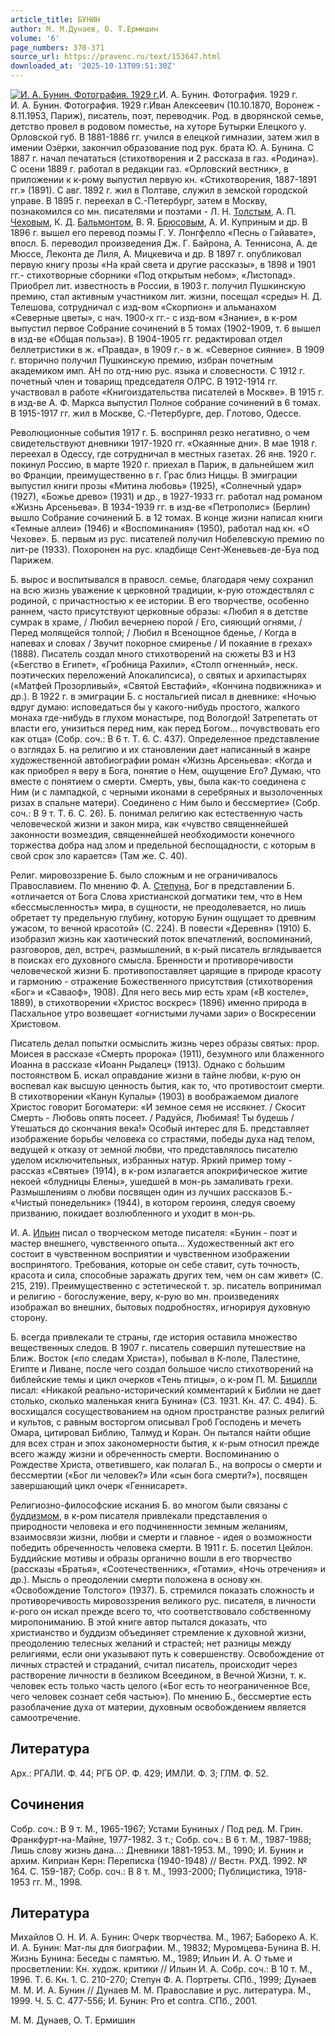 ```yaml
---
article_title: БУНИН
author: М. М.Дунаев, О. Т.Ермишин
volume: '6'
page_numbers: 370-371
source_url: https://pravenc.ru/text/153647.html
downloaded_at: '2025-10-13T09:51:30Z'
---
```


[![И. А. Бунин. Фотография. 1929 г.](https://pravenc.ru/data/194/461/1234/i200.jpg "Кликните для увеличения картинки")](https://pravenc.ru/data/194/461/1234/i400.jpg)И. А. Бунин. Фотография. 1929 г.  
И. А. Бунин. Фотография. 1929 г.Иван Алексеевич (10.10.1870, Воронеж - 8.11.1953, Париж), писатель, поэт, переводчик. Род. в дворянской семье, детство провел в родовом поместье, на хуторе Бутырки Елецкого у. Орловской губ. В 1881-1886 гг. учился в елецкой гимназии, затем жил в имении Озёрки, закончил образование под рук. брата Ю. А. Бунина. С 1887 г. начал печататься (стихотворения и 2 рассказа в газ. «Родина»). С осени 1889 г. работал в редакции газ. «Орловский вестник», в приложении к к-рому выпустил первую кн. «Стихотворения, 1887-1891 гг.» (1891). С авг. 1892 г. жил в Полтаве, служил в земской городской управе. В 1895 г. переехал в С.-Петербург, затем в Москву, познакомился со мн. писателями и поэтами - Л. Н. [Толстым](https://pravenc.ru/text/Толстой.html), А. П. [Чеховым](https://pravenc.ru/text/Чеховым.html), К. Д. [Бальмонтом](https://pravenc.ru/text/Бальмонтом.html), В. Я. [Брюсовым](https://pravenc.ru/text/Брюсовым.html), А. И. Куприным и др. В 1896 г. вышел его перевод поэмы Г. У. Лонгфелло «Песнь о Гайавате», впосл. Б. переводил произведения Дж. Г. Байрона, А. Теннисона, А. де Мюссе, Леконта де Лиля, А. Мицкевича и др. В 1897 г. опубликовал первую книгу прозы «На край света и другие рассказы», в 1898 и 1901 гг.- стихотворные сборники «Под открытым небом», «Листопад». Приобрел лит. известность в России, в 1903 г. получил Пушкинскую премию, стал активным участником лит. жизни, посещал «среды» Н. Д. Телешова, сотрудничал с изд-вом «Скорпион» и альманахом «Северные цветы», с нач. 1900-х гг.- с изд-вом «Знание», в к-ром выпустил первое Собрание сочинений в 5 томах (1902-1909, т. 6 вышел в изд-ве «Общая польза»). В 1904-1905 гг. редактировал отдел беллетристики в ж. «Правда», в 1909 г.- в ж. «Северное сияние». В 1909 г. вторично получил Пушкинскую премию, избран почетным академиком имп. АН по отд-нию рус. языка и словесности. С 1912 г. почетный член и товарищ председателя ОЛРС. В 1912-1914 гг. участвовал в работе «Книгоиздательства писателей в Москве». В 1915 г. в изд-ве А. Ф. Маркса выпустил Полное собрание сочинений в 6 томах. В 1915-1917 гг. жил в Москве, С.-Петербурге, дер. Глотово, Одессе.

Революционные события 1917 г. Б. воспринял резко негативно, о чем свидетельствуют дневники 1917-1920 гг. «Окаянные дни». В мае 1918 г. переехал в Одессу, где сотрудничал в местных газетах. 26 янв. 1920 г. покинул Россию, в марте 1920 г. приехал в Париж, в дальнейшем жил во Франции, преимущественно в г. Грас близ Ниццы. В эмиграции выпустил книги прозы «Митина любовь» (1925), «Солнечный удар» (1927), «Божье древо» (1931) и др., в 1927-1933 гг. работал над романом «Жизнь Арсеньева». В 1934-1939 гг. в изд-ве «Петрополис» (Берлин) вышло Собрание сочинений Б. в 12 томах. В конце жизни написал книги «Темные аллеи» (1946) и «Воспоминания» (1950), работал над кн. «О Чехове». Б. первым из рус. писателей получил Нобелевскую премию по лит-ре (1933). Похоронен на рус. кладбище Сент-Женевьев-де-Буа под Парижем.

Б. вырос и воспитывался в правосл. семье, благодаря чему сохранил на всю жизнь уважение к церковной традиции, к-рую отождествлял с родиной, с причастностью к ее истории. В его творчестве, особенно раннем, часто присутствуют церковные образы: «Любил я в детстве сумрак в храме, / Любил вечернею порой / Его, сияющий огнями, / Перед молящейся толпой; / Любил я Всенощное бденье, / Когда в напевах и словах / Звучит покорное смиренье / И покаяние в грехах» (1888). Писатель создал много стихотворений на сюжеты ВЗ и НЗ («Бегство в Египет», «Гробница Рахили», «Столп огненный», неск. поэтических переложений Апокалипсиса), о святых и архипастырях («Матфей Прозорливый», «Святой Евстафий», «Кончина подвижника» и др.). В 1922 г. в эмиграции Б. с ностальгией писал в дневнике: «Ночью вдруг думаю: исповедаться бы у какого-нибудь простого, жалкого монаха где-нибудь в глухом монастыре, под Вологдой! Затрепетать от власти его, унизиться перед ним, как перед Богом... почувствовать его как отца» (Собр. соч.: В 6 т. Т. 6. С. 437). Определенное представление о взглядах Б. на религию и их становлении дает написанный в жанре художественной автобиографии роман «Жизнь Арсеньева»: «Когда и как приобрел я веру в Бога, понятие о Нем, ощущение Его? Думаю, что вместе с понятием о смерти. Смерть, увы, была как-то соединена с Ним (и с лампадкой, с черными иконами в серебряных и вызолоченных ризах в спальне матери). Соединено с Ним было и бессмертие» (Собр. соч.: В 9 т. Т. 6. С. 26). Б. понимал религию как естественную часть человеческой жизни и закон мира, как «чувство священнейшей законности возмездия, священнейшей необходимости конечного торжества добра над злом и предельной беспощадности, с которым в свой срок зло карается» (Там же. С. 40).

Религ. мировоззрение Б. было сложным и не ограничивалось Православием. По мнению Ф. А. [Степуна](https://pravenc.ru/text/Степуна.html), Бог в представлении Б. «отличается от Бога Слова христианской догматики тем, что в Нем «бессмысленность» мира, в сущности, не преодолевается, но лишь обретает ту предельную глубину, которую Бунин ощущает то древним ужасом, то вечной красотой» (С. 224). В повести «Деревня» (1910) Б. изобразил жизнь как хаотический поток впечатлений, воспоминаний, разговоров, дел, встреч, размышлений, в к-рый писатель вглядывается в поисках его духовного смысла. Бренности и противоречивости человеческой жизни Б. противопоставляет царящие в природе красоту и гармонию - отражение Божественного присутствия (стихотворения «Бог» и «Саваоф», 1908). Для него весь мир есть храм («В костеле», 1889), в стихотворении «Христос воскрес» (1896) именно природа в Пасхальное утро возвещает «огнистыми лучами зари» о Воскресении Христовом.

Писатель делал попытки осмыслить жизнь через образы святых: прор. Моисея в рассказе «Смерть пророка» (1911), безумного или блаженного Иоанна в рассказе «Иоанн Рыдалец» (1913). Однако с бо́льшим постоянством Б. искал оправдание жизни в тайне любви, к-рую он воспевал как высшую ценность бытия, как то, что противостоит смерти. В стихотворении «Канун Купалы» (1903) в воображаемом диалоге Христос говорит Богоматери: «И земное семя не иссякнет. / Cкосит Смерть - Любовь опять посеет. / Радуйся, Любимая! Ты будешь / Утешаться до скончания века!» Особый интерес для Б. представляет изображение борьбы человека со страстями, победы духа над телом, ведущей к отказу от земной любви, что представлялось писателю уделом исключительных, избранных натур. Яркий пример тому - рассказ «Святые» (1914), в к-ром излагается апокрифическое житие некоей «блудницы Елены», ушедшей в мон-рь замаливать грехи. Размышлениям о любви посвящен один из лучших рассказов Б.- «Чистый понедельник» (1944), в котором героиня, следуя своему призванию, покидает возлюбленного и уходит в мон-рь.

И. А. [Ильин](https://pravenc.ru/text/Ильин.html) писал о творческом методе писателя: «Бунин - поэт и мастер внешнего, чувственного опыта... Художественный акт его состоит в чувственном восприятии и чувственном изображении воспринятого. Требования, которые он себе ставит, суть точность, красота и сила, способные заражать других тем, чем он сам живет» (С. 215, 219). Преимущественно с эстетической т. зр. писатель вопринимал и религию - богослужение, веру, к-рую во мн. произведениях изображал во внешних, бытовых подробностях, игнорируя духовную сторону.

Б. всегда привлекали те страны, где история оставила множество вещественных следов. В 1907 г. писатель совершил путешествие на Ближ. Восток («по следам Христа»), побывал в К-поле, Палестине, Египте и Ливане, после чего создал большое число стихотворений на библейские темы и цикл очерков «Тень птицы», о к-ром П. М. [Бицилли](https://pravenc.ru/text/Бицилли.html) писал: «Никакой реально-исторический комментарий к Библии не дает столько, сколько маленькая книга Бунина» (СЗ. 1931. Кн. 47. С. 494). Б. восхищался сосуществованием на одном пространстве разных религий и культов, с равным восторгом описывал Гроб Господень и мечеть Омара, цитировал Библию, Талмуд и Коран. Он пытался найти общие для всех стран и эпох закономерности бытия, к к-рым относил прежде всего жажду жизни и обреченность смерти. Воспоминанию о Рождестве Христа, ответившего, как полагал Б., на вопросы о смерти и бессмертии («Бог ли человек?» Или «сын бога смерти?»), посвящен завершающий цикл очерк «Геннисарет».

Религиозно-философские искания Б. во многом были связаны с [буддизмом](https://pravenc.ru/text/буддизмом.html), в к-ром писателя привлекали представления о природности человека и его подчиненности земным желаниям, взаимосвязи жизни, любви и смерти и главное - идея о возможности победить обреченность человека смерти. В 1911 г. Б. посетил Цейлон. Буддийские мотивы и образы органично вошли в его творчество (рассказы «Братья», «Соотечественник», «Готами», «Ночь отречения» и др.). Мысль о преодолении смерти положена в основу кн. «Освобождение Толстого» (1937). Б. стремился показать сложность и противоречивость мировоззрения великого рус. писателя, в личности к-рого он искал прежде всего то, что соответствовало собственному миропониманию. В этой книге автор пытался доказать, что христианство и буддизм объединяет стремление к духовной жизни, преодолению телесных желаний и страстей; нет разницы между религиями, если они указывают путь к совершенству. Освобождение от личных страстей и страданий, считал писатель, происходит через растворение личности в безликом Всеедином, в Вечной Жизни, т. к. человек есть только часть целого («Бог есть то неограниченное Все, чего человек сознает себя частью»). По мнению Б., бессмертие есть разоблачение духа от материи, духовным освобождением является самоотречение.

## Литература

Арх.: РГАЛИ. Ф. 44; РГБ ОР. Ф. 429; ИМЛИ. Ф. 3; ГЛМ. Ф. 52.

## Сочинения

Собр. соч.: В 9 т. М., 1965-1967; Устами Буниных / Под ред. М. Грин. Франкфурт-на-Майне, 1977-1982. 3 т.; Собр. соч.: В 6 т. М., 1987-1988; Лишь слову жизнь дана...: Дневники 1881-1953. М., 1990; И. Бунин и архим. Киприан Керн: Переписка (1940-1948) // Вестн. РХД. 1992. № 164. С. 159-187; Собр. соч.: В 8 т. М., 1993-2000; Публицистика, 1918-1953 гг. М., 1998.

## Литература

Михайлов О. Н. И. А. Бунин: Очерк творчества. М., 1967; Бабореко А. К. И. А. Бунин: Мат-лы для биографии. М., 19832; Муромцева-Бунина В. Н. Жизнь Бунина: Беседы с памятью. М., 1989; Ильин И. А. О тьме и просветлении: Кн. худож. критики // Ильин И. А. Собр. соч.: В 10 т. М., 1996. Т. 6. Кн. 1. С. 210-270; Степун Ф. А. Портреты. СПб., 1999; Дунаев М. М. И. А. Бунин // Дунаев М. М. Православие и рус. литература. М., 1999. Ч. 5. С. 477-556; И. Бунин: Pro et contra. СПб., 2001.

М. М.  Дунаев,   О. Т.  Ермишин

